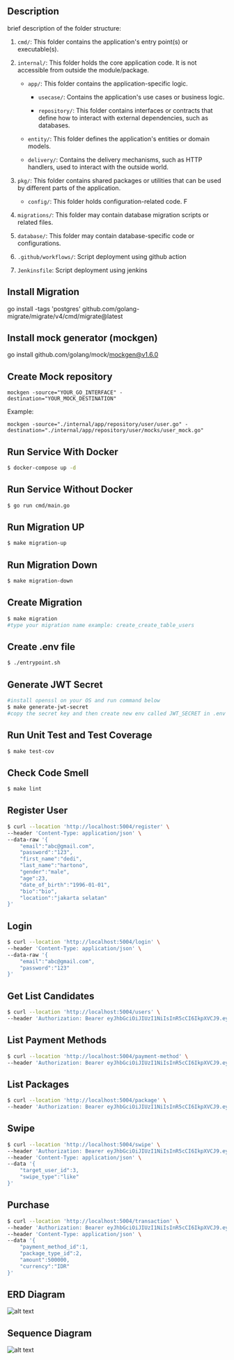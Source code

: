 ## Description

brief description of the folder structure:

1. `cmd/`: This folder contains the application's entry point(s) or executable(s).

2. `internal/`: This folder holds the core application code. It is not accessible from outside the module/package.

   - `app/`: This folder contains the application-specific logic.

     - `usecase/`: Contains the application's use cases or business logic.

     - `repository/`: This folder contains interfaces or contracts that define how to interact with external dependencies, such as databases.

   - `entity/`: This folder defines the application's entities or domain models.

   - `delivery/`: Contains the delivery mechanisms, such as HTTP handlers, used to interact with the outside world.

3. `pkg/`: This folder contains shared packages or utilities that can be used by different parts of the application.

   - `config/`: This folder holds configuration-related code. F

4. `migrations/`: This folder may contain database migration scripts or related files.

5. `database/`: This folder may contain database-specific code or configurations.

6. `.github/workflows/`: Script deployment using github action

7. `Jenkinsfile`: Script deployment using jenkins

## Install Migration

go install -tags 'postgres' github.com/golang-migrate/migrate/v4/cmd/migrate@latest

## Install mock generator (mockgen)

go install github.com/golang/mock/mockgen@v1.6.0

## Create Mock repository

```
mockgen -source="YOUR_GO_INTERFACE" -destination="YOUR_MOCK_DESTINATION"
```

Example:

```
mockgen -source="./internal/app/repository/user/user.go" -destination="./internal/app/repository/user/mocks/user_mock.go"
```

## Run Service With Docker

```bash
$ docker-compose up -d
```

## Run Service Without Docker

```bash
$ go run cmd/main.go
```

## Run Migration UP

```bash
$ make migration-up
```

## Run Migration Down

```bash
$ make migration-down
```

## Create Migration

```bash
$ make migration
#type your migration name example: create_create_table_users
```

## Create .env file

```bash
$ ./entrypoint.sh
```

## Generate JWT Secret

```bash
#install openssl on your OS and run command below
$ make generate-jwt-secret
#copy the secret key and then create new env called JWT_SECRET in .env file:
```

## Run Unit Test and Test Coverage

```bash
$ make test-cov
```

## Check Code Smell

```bash
$ make lint
```

## Register User

```bash
$ curl --location 'http://localhost:5004/register' \
--header 'Content-Type: application/json' \
--data-raw '{
    "email":"abc@gmail.com",
    "password":"123",
    "first_name":"dedi",
    "last_name":"hartono",
    "gender":"male",
    "age":23,
    "date_of_birth":"1996-01-01",
    "bio":"bio",
    "location":"jakarta selatan"
}'
```

## Login

```bash
$ curl --location 'http://localhost:5004/login' \
--header 'Content-Type: application/json' \
--data-raw '{
    "email":"abc@gmail.com",
    "password":"123"
}'
```

## Get List Candidates

```bash
$ curl --location 'http://localhost:5004/users' \
--header 'Authorization: Bearer eyJhbGciOiJIUzI1NiIsInR5cCI6IkpXVCJ9.eyJpZCI6IjEiLCJlbWFpbCI6ImFiY0BnbWFpbC5jb20iLCJleHAiOjE3MzEzMDEyNzEsImdlbmRlciI6Im1hbGUiLCJpc192ZXJpZmllZCI6dHJ1ZSwiaXNfcHJlbWl1bSI6dHJ1ZX0.-KcCeeg-8lM8T-2Sd7vSvG4jDM9nyfxaYTvuyFDx2xw'
```

## List Payment Methods

```bash
$ curl --location 'http://localhost:5004/payment-method' \
--header 'Authorization: Bearer eyJhbGciOiJIUzI1NiIsInR5cCI6IkpXVCJ9.eyJpZCI6IjEiLCJlbWFpbCI6ImFiY0BnbWFpbC5jb20iLCJleHAiOjE3MzEzMDEyNzEsImdlbmRlciI6Im1hbGUiLCJpc192ZXJpZmllZCI6dHJ1ZSwiaXNfcHJlbWl1bSI6dHJ1ZX0.-KcCeeg-8lM8T-2Sd7vSvG4jDM9nyfxaYTvuyFDx2xw'
```

## List Packages

```bash
$ curl --location 'http://localhost:5004/package' \
--header 'Authorization: Bearer eyJhbGciOiJIUzI1NiIsInR5cCI6IkpXVCJ9.eyJpZCI6IjEiLCJlbWFpbCI6ImFiY0BnbWFpbC5jb20iLCJleHAiOjE3MzEzMDEyNzEsImdlbmRlciI6Im1hbGUiLCJpc192ZXJpZmllZCI6dHJ1ZSwiaXNfcHJlbWl1bSI6dHJ1ZX0.-KcCeeg-8lM8T-2Sd7vSvG4jDM9nyfxaYTvuyFDx2xw'
```

## Swipe

```bash
$ curl --location 'http://localhost:5004/swipe' \
--header 'Authorization: Bearer eyJhbGciOiJIUzI1NiIsInR5cCI6IkpXVCJ9.eyJpZCI6IjEiLCJlbWFpbCI6ImFiY0BnbWFpbC5jb20iLCJleHAiOjE3MzE0MTQ4MDUsImdlbmRlciI6Im1hbGUiLCJpc192ZXJpZmllZCI6dHJ1ZSwiaXNfcHJlbWl1bSI6ZmFsc2V9.aSZ1fTZu_rH9ZH6_V4E9zTffVoAg6fNJ1BVUEkLvFWg' \
--header 'Content-Type: application/json' \
--data '{
    "target_user_id":3,
    "swipe_type":"like"
}'
```

## Purchase

```bash
$ curl --location 'http://localhost:5004/transaction' \
--header 'Authorization: Bearer eyJhbGciOiJIUzI1NiIsInR5cCI6IkpXVCJ9.eyJpZCI6IjEiLCJlbWFpbCI6ImFiY0BnbWFpbC5jb20iLCJleHAiOjE3MzEzMDEyNzEsImdlbmRlciI6Im1hbGUiLCJpc192ZXJpZmllZCI6dHJ1ZSwiaXNfcHJlbWl1bSI6dHJ1ZX0.-KcCeeg-8lM8T-2Sd7vSvG4jDM9nyfxaYTvuyFDx2xw' \
--header 'Content-Type: application/json' \
--data '{
    "payment_method_id":1,
    "package_type_id":2,
    "amount":500000,
    "currency":"IDR"
}'
```

## ERD Diagram

![alt text](https://github.com/dedihartono801/dating-service/blob/master/erd.png)

## Sequence Diagram

![alt text](https://github.com/dedihartono801/dating-service/blob/master/sequence-diagram.png)
